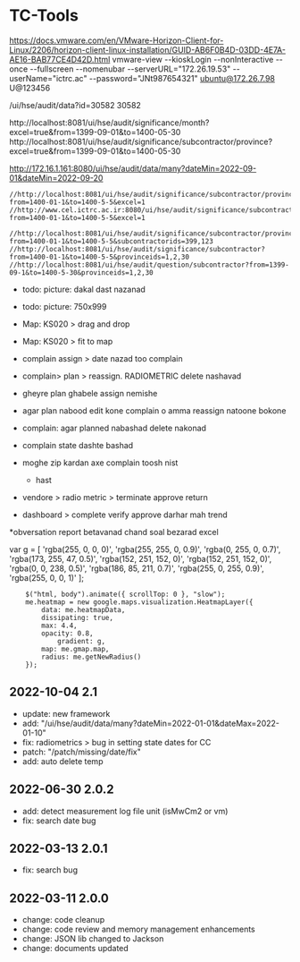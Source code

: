 # TC-Tools #




https://docs.vmware.com/en/VMware-Horizon-Client-for-Linux/2206/horizon-client-linux-installation/GUID-AB6F0B4D-03DD-4E7A-AE16-BAB77CE4D42D.html
vmware-view --kioskLogin --nonInteractive --once --fullscreen --nomenubar --serverURL="172.26.19.53" --userName="ictrc.ac" --password="JNt987654321"
ubuntu@172.26.7.98
U@123456



/ui/hse/audit/data?id=30582
30582


http://localhost:8081/ui/hse/audit/significance/month?excel=true&from=1399-09-01&to=1400-05-30
http://localhost:8081/ui/hse/audit/significance/subcontractor/province?excel=true&from=1399-09-01&to=1400-05-30

http://172.16.1.161:8080/ui/hse/audit/data/many?dateMin=2022-09-01&dateMin=2022-09-20

    //http://localhost:8081/ui/hse/audit/significance/subcontractor/province/complete?from=1400-01-1&to=1400-5-5&excel=1
    //http://www.cel.ictrc.ac.ir:8080/ui/hse/audit/significance/subcontractor/province/complete?from=1400-01-1&to=1400-5-5&excel=1

    //http://localhost:8081/ui/hse/audit/significance/subcontractor/province?from=1400-01-1&to=1400-5-5&subcontractorids=399,123
    //http://localhost:8081/ui/hse/audit/significance/subcontractor?from=1400-01-1&to=1400-5-5&provinceids=1,2,30
    //http://localhost:8081/ui/hse/audit/question/subcontractor?from=1399-09-1&to=1400-5-30&provinceids=1,2,30


* todo: picture: dakal dast nazanad 
* todo: picture: 750x999
* Map: KS020 > drag and drop 
* Map: KS020 > fit to map 
* complain assign > date nazad too complain
* complain> plan > reassign. RADIOMETRIC delete nashavad
* gheyre plan ghabele assign nemishe
* agar plan nabood edit kone complain o amma reassign natoone bokone
* complain: agar planned nabashad delete nakonad
* complain state dashte bashad
* moghe zip kardan axe complain toosh nist
    * hast

* vendore > radio metric >  terminate approve return
* dashboard > complete verify approve darhar mah trend

*obversation report betavanad chand soal bezarad
    excel



var g = [
    'rgba(255, 0, 0, 0)',
    'rgba(255, 255, 0, 0.9)',
    'rgba(0, 255, 0, 0.7)',
    'rgba(173, 255, 47, 0.5)',
    'rgba(152, 251, 152, 0)',
    'rgba(152, 251, 152, 0)',
    'rgba(0, 0, 238, 0.5)',
    'rgba(186, 85, 211, 0.7)',
    'rgba(255, 0, 255, 0.9)',
    'rgba(255, 0, 0, 1)'
];

        $("html, body").animate({ scrollTop: 0 }, "slow");
        me.heatmap = new google.maps.visualization.HeatmapLayer({
            data: me.heatmapData,
            dissipating: true,
            max: 4.4,
            opacity: 0.8,
                gradient: g,
            map: me.gmap.map,
            radius: me.getNewRadius()
        });


## 2022-10-04 2.1 ##
* update: new framework
* add: "/ui/hse/audit/data/many?dateMin=2022-01-01&dateMax=2022-01-10"
* fix: radiometrics > bug in setting state dates for CC
* patch: "/patch/missing/date/fix"
* add: auto delete temp



## 2022-06-30 2.0.2 ##
* add: detect measurement log file unit (isMwCm2 or vm)
* fix: search date bug



## 2022-03-13 2.0.1 ##
* fix: search bug



## 2022-03-11 2.0.0 ##
* change: code cleanup
* change: code review and memory management enhancements
* change: JSON lib changed to Jackson
* change: documents updated

